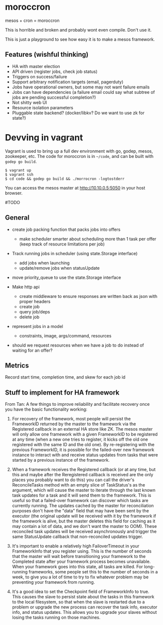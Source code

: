 # moroccron
mesos + cron = moroccron

This is horrible and broken and probably wont even compile. Don't use it.

This is just a playground to see how easy it is to make a mesos framework.

## Features (wishful thinking)

* HA with master election
* API driven (register jobs, check job status)
* Triggers on success/failure
* Support arbitrary notification targets (email, pagerduty)
* Jobs have operational owners, but some may not want failure emails
* Jobs can have dependencies (a failure email could say what subtree of jobs are pending successful completion?)
* Not shitty web UI
* Resource isolation parameters
* Pluggable state backend? (docker/libkv? Do we want to use zk for state?)

# Devving in vagrant

Vagrant is used to bring up a full dev environment with go, godep, mesos, zookeeper, etc. The code for moroccron is in `~/code`, and can be built with `godep go build`.

```
$ vagrant up
$ vagrant ssh
$ cd code && godep go build && ./morrocron -logtostderr
```

You can access the mesos master at http://10.10.0.5:5050 in your host browser.


#TODO

## General

* create job packing function that packs jobs into offers
  * make scheduler smarter about scheduling more than 1 task per offer (keep track of resource limitations per job)
* Track running jobs in scheduler (using state.Storage interface)
  * add jobs when launching
  * update/remove jobs when statusUpdate
* move priority_queue to use the state.Storage interface

* Make http api
  * create middleware to ensure responses are written back as json with proper headers
  * create job
  * query job/deps
  * delete job
* represent jobs in a model
  * constraints, image, args/command, resources
* should we request resources when we have a job to do instead of waiting for an offer?

## Metrics

Record start time, completion time, and skew for each job id

## Stuff to implement for HA framework
From Tan:
A few things to improve reliability and facilitate recovery once you have the basic functionality working:
1. For recovery of the framework, most people will persist the FrameworkID returned by the master to the framework via the Registered callback in an external HA store like ZK.  The mesos master will only allow one framework with a given FrameworkID to be registered at any time (when a new one tries to register, it kicks off the old one registered with the same ID and the old one).  By re-registering with the previous FrameworkID, it is possible for the failed-over new framework instance to interact with and receive status updates from tasks that were started by a previous instance of the framework.

2. When a framework receives the Registered callback (or at any time, but this and maybe after the Reregistered callback is received are the only places you probably want to do this) you can call the driver's ReconcileTasks method with an empty slice of TaskStatus's as the argument, which will cause the master to iterate through the last known task updates for a task and it will send them to the framework.  This is useful so that a failed-over framework can discover which tasks are currently running.  The updates cached by the master for reconciliation purposes don't have the "data" field that may have been sent by the executor (the original update will be received with it by the framework if the framework is alive, but the master deletes this field for caching as it may contain a lot of data, and we don't want the master to OOM).  These reconciled task updates will be received asynchronously and trigger the same StatusUpdate callback that non-reconciled updates trigger.

3. It's important to enable a relatively high FailoverTimeout in your FrameworkInfo that you register using.  This is the number of seconds that the master will wait before transitioning your framework to the Completed state after your framework process becomes unavailable.  When your framework goes into this state, all tasks are killed.  For long-running frameworks, some people set this to the number of seconds in a week, to give you a lot of time to try to fix whatever problem may be preventing your framework from running.

4. It's a good idea to set the Checkpoint field of FrameworkInfo to true.  This causes the slave to persist state about the tasks in this framework to the local filesystem, so that when the slave is restarted due to a problem or upgrade the new process can recover the task info, executor info, and status updates.  This allows you to upgrade your slaves without losing the tasks running on those machines.
